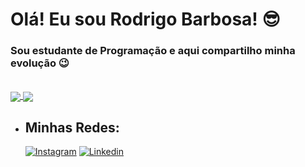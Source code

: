 
# **Olá! Eu sou Rodrigo Barbosa!** 😎
 ### Sou estudante de Programação e aqui compartilho minha evolução 😉
 <br>
 
 <a href="https://github.com/drigoBarbosa/github-readme-stats">
  <img align="center" src="https://github-readme-stats.vercel.app/api?username=drigoBarbosa&theme=chartreuse-dark&show_icons=true&title_color=F8F8FF" />
</a>
<a href="https://github.com/drigoBarbosa/github-readme-stats">
  <img align="center" src="https://github-readme-stats.vercel.app/api/top-langs/?username=drigoBarbosa&layout=compact&theme=chartreuse-dark&title_color=F8F8FF" />
</a>

-  ##  **Minhas Redes:**

     [![Instagram](https://img.shields.io/badge/Instagram-ff2e00?style=for-the-badge&logo=instagram&logoColor=white)](https://www.instagram.com/rodrigo.barb0sa/) 
     [![Linkedin](https://img.shields.io/badge/LinkedIn-0077B5?style=for-the-badge&logo=linkedin&logoColor=white)](https://www.linkedin.com/in/rodrigoo-barbosaa/)

